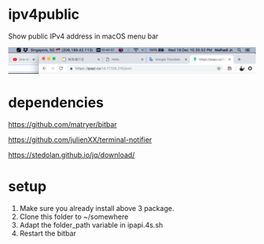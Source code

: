 # ipv4public
Show public IPv4 address in macOS menu bar

![view when online](https://github.com/hexdemsion/ipv4public/blob/master/Annotation%202020-07-05%20074740.jpg?raw=true)

# dependencies
https://github.com/matryer/bitbar

https://github.com/julienXX/terminal-notifier

https://stedolan.github.io/jq/download/

# setup
1. Make sure you already install above 3 package.
2. Clone this folder to ~/somewhere
3. Adapt the folder_path variable in ipapi.4s.sh 
4. Restart the bitbar
